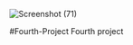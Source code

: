 ![Screenshot (71)](https://user-images.githubusercontent.com/90347734/142734110-1f143e13-ff38-4616-9948-178acd59b9c5.png)

#Fourth-Project
Fourth project

